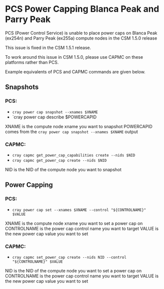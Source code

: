 # PCS Power Capping Blanca Peak and Parry Peak

PCS (Power Control Service) is unable to place power caps on Blanca Peak (ex254n) and Parry Peak (ex255a) compute nodes in the CSM 1.5.0 release

This issue is fixed in the CSM 1.5.1 release.

To work around this issue in CSM 1.5.0, please use CAPMC on these platforms rather than PCS.

Example equivalents of PCS and CAPMC commands are given below.

## Snapshots

### PCS:

* `cray power cap snapshot --xnames $XNAME`
* `cray power cap describe $POWERCAPID

XNAME is the compute node xname you want to snapshot
POWERCAPID comes from the `cray power cap snapshot --xnames $XNAME` output

### CAPMC: 

* `cray capmc get_power_cap_capabilities create --nids $NID`
* `cray capmc get_power_cap create --nids $NID`

NID is the NID of the compute node you want to snapshot

## Power Capping

### PCS:

* `cray power cap set --xnames $XNAME --control "${CONTROLNAME}" $VALUE`

XNAME is the compute node xname you want to set a power cap on
CONTROLNAME is the power cap control name you want to target
VALUE is the new power cap value you want to set

### CAPMC:

* `cray capmc set_power_cap create --nids NID --control "${CONTROLNAME}" $VALUE`

NID is the NID of the compute node you want to set a power cap on
CONTROLNAME is the power cap control name you want to target
VALUE is the new power cap value you want to set
